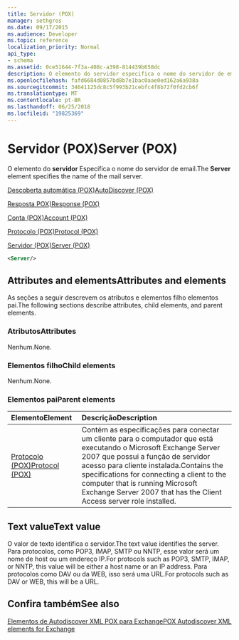 ```yaml
---
title: Servidor (POX)
manager: sethgros
ms.date: 09/17/2015
ms.audience: Developer
ms.topic: reference
localization_priority: Normal
api_type:
- schema
ms.assetid: 0ce51644-7f3a-408c-a398-814439b658dc
description: O elemento do servidor especifica o nome do servidor de email.
ms.openlocfilehash: fafd6684d0857bd8b7e1bac0aae0ed162a6a938a
ms.sourcegitcommit: 34041125dc8c5f993b21cebfc4f8b72f0fd2cb6f
ms.translationtype: MT
ms.contentlocale: pt-BR
ms.lasthandoff: 06/25/2018
ms.locfileid: "19825369"
---
```

# <a name="server-pox"></a><span data-ttu-id="7d83f-103">Servidor (POX)</span><span class="sxs-lookup"><span data-stu-id="7d83f-103">Server (POX)</span></span>

<span data-ttu-id="7d83f-104">O elemento do **servidor** Especifica o nome do servidor de email.</span><span class="sxs-lookup"><span data-stu-id="7d83f-104">The **Server** element specifies the name of the mail server.</span></span> 
  
[<span data-ttu-id="7d83f-105">Descoberta automática (POX)</span><span class="sxs-lookup"><span data-stu-id="7d83f-105">AutoDiscover (POX)</span></span>](autodiscover-pox.md)
  
[<span data-ttu-id="7d83f-106">Resposta POX)</span><span class="sxs-lookup"><span data-stu-id="7d83f-106">Response (POX)</span></span>](response-pox.md)
  
[<span data-ttu-id="7d83f-107">Conta (POX)</span><span class="sxs-lookup"><span data-stu-id="7d83f-107">Account (POX)</span></span>](account-pox.md)
  
[<span data-ttu-id="7d83f-108">Protocolo (POX)</span><span class="sxs-lookup"><span data-stu-id="7d83f-108">Protocol (POX)</span></span>](protocol-pox.md)
  
[<span data-ttu-id="7d83f-109">Servidor (POX)</span><span class="sxs-lookup"><span data-stu-id="7d83f-109">Server (POX)</span></span>](server-pox.md)
  
```xml
<Server/>
```

## <a name="attributes-and-elements"></a><span data-ttu-id="7d83f-110">Attributes and elements</span><span class="sxs-lookup"><span data-stu-id="7d83f-110">Attributes and elements</span></span>

<span data-ttu-id="7d83f-111">As seções a seguir descrevem os atributos e elementos filho elementos pai.</span><span class="sxs-lookup"><span data-stu-id="7d83f-111">The following sections describe attributes, child elements, and parent elements.</span></span>
  
### <a name="attributes"></a><span data-ttu-id="7d83f-112">Atributos</span><span class="sxs-lookup"><span data-stu-id="7d83f-112">Attributes</span></span>

<span data-ttu-id="7d83f-113">Nenhum.</span><span class="sxs-lookup"><span data-stu-id="7d83f-113">None.</span></span>
  
### <a name="child-elements"></a><span data-ttu-id="7d83f-114">Elementos filho</span><span class="sxs-lookup"><span data-stu-id="7d83f-114">Child elements</span></span>

<span data-ttu-id="7d83f-115">Nenhum.</span><span class="sxs-lookup"><span data-stu-id="7d83f-115">None.</span></span>
  
### <a name="parent-elements"></a><span data-ttu-id="7d83f-116">Elementos pai</span><span class="sxs-lookup"><span data-stu-id="7d83f-116">Parent elements</span></span>

|<span data-ttu-id="7d83f-117">**Elemento**</span><span class="sxs-lookup"><span data-stu-id="7d83f-117">**Element**</span></span>|<span data-ttu-id="7d83f-118">**Descrição**</span><span class="sxs-lookup"><span data-stu-id="7d83f-118">**Description**</span></span>|
|:-----|:-----|
|[<span data-ttu-id="7d83f-119">Protocolo (POX)</span><span class="sxs-lookup"><span data-stu-id="7d83f-119">Protocol (POX)</span></span>](protocol-pox.md) <br/> |<span data-ttu-id="7d83f-120">Contém as especificações para conectar um cliente para o computador que está executando o Microsoft Exchange Server 2007 que possui a função de servidor acesso para cliente instalada.</span><span class="sxs-lookup"><span data-stu-id="7d83f-120">Contains the specifications for connecting a client to the computer that is running Microsoft Exchange Server 2007 that has the Client Access server role installed.</span></span>  <br/> |
   
## <a name="text-value"></a><span data-ttu-id="7d83f-121">Text value</span><span class="sxs-lookup"><span data-stu-id="7d83f-121">Text value</span></span>

<span data-ttu-id="7d83f-122">O valor de texto identifica o servidor.</span><span class="sxs-lookup"><span data-stu-id="7d83f-122">The text value identifies the server.</span></span> <span data-ttu-id="7d83f-123">Para protocolos, como POP3, IMAP, SMTP ou NNTP, esse valor será um nome de host ou um endereço IP.</span><span class="sxs-lookup"><span data-stu-id="7d83f-123">For protocols such as POP3, SMTP, IMAP, or NNTP, this value will be either a host name or an IP address.</span></span> <span data-ttu-id="7d83f-124">Para protocolos como DAV ou da WEB, isso será uma URL.</span><span class="sxs-lookup"><span data-stu-id="7d83f-124">For protocols such as DAV or WEB, this will be a URL.</span></span>
  
## <a name="see-also"></a><span data-ttu-id="7d83f-125">Confira também</span><span class="sxs-lookup"><span data-stu-id="7d83f-125">See also</span></span>



[<span data-ttu-id="7d83f-126">Elementos de Autodiscover XML POX para Exchange</span><span class="sxs-lookup"><span data-stu-id="7d83f-126">POX Autodiscover XML elements for Exchange</span></span>](pox-autodiscover-xml-elements-for-exchange.md)

